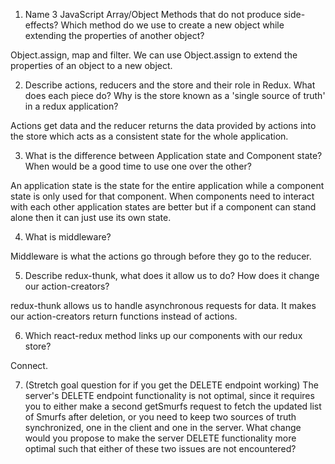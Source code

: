 1.  Name 3 JavaScript Array/Object Methods that do not produce side-effects? Which method do we use to create a new object while extending the properties of another object?

Object.assign, map and filter. We can use Object.assign to extend the properties of an object to a new object.

2.  Describe actions, reducers and the store and their role in Redux. What does each piece do? Why is the store known as a 'single source of truth' in a redux application?

Actions get data and the reducer returns the data provided by actions into the store which acts as a consistent state for the whole application.

3.  What is the difference between Application state and Component state? When would be a good time to use one over the other?

An application state is the state for the entire application while a component state is only used for that component. When components need to interact with each other application states are better but if a component can stand alone then it can just use its own state.

4.  What is middleware?

Middleware is what the actions go through before they go to the reducer.

5.  Describe redux-thunk, what does it allow us to do? How does it change our action-creators?

redux-thunk allows us to handle asynchronous requests for data. It makes our action-creators return functions instead of actions.

6.  Which react-redux method links up our components with our redux store?

Connect.

7.  (Stretch goal question for if you get the DELETE endpoint working) The server's DELETE endpoint functionality is not optimal, since it requires you to either make a second getSmurfs request to fetch the updated list of Smurfs after deletion, or you need to keep two sources of truth synchronized, one in the client and one in the server. What change would you propose to make the server DELETE functionality more optimal such that either of these two issues are not encountered?
